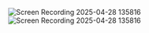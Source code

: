 ![Screen Recording 2025-04-28 135816](https://github.com/user-attachments/assets/b8accc76-15b2-45db-bc57-f9023434695d)
![Screen Recording 2025-04-28 135816](https://github.com/user-attachments/assets/4cbe9ee6-0196-420b-8876-ac6f1aed857f)

